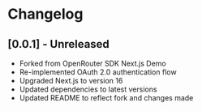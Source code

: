 # Changelog

## [0.0.1] - Unreleased

- Forked from OpenRouter SDK Next.js Demo
- Re-implemented OAuth 2.0 authentication flow
- Upgraded Next.js to version 16
- Updated dependencies to latest versions
- Updated README to reflect fork and changes made
